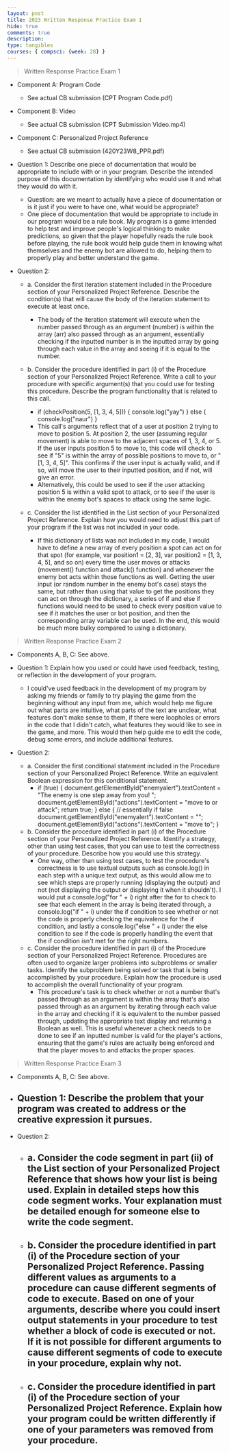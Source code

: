 ```yaml
---
layout: post
title: 2023 Written Response Practice Exam 1
hide: true
comments: true
description: 
type: tangibles
courses: { compsci: {week: 28} }
---
```

> Written Response Practice Exam 1
- Component A: Program Code
    - See actual CB submission (CPT Program Code.pdf)

- Component B: Video
    - See actual CB submission (CPT Submission Video.mp4)

- Component C: Personalized Project Reference
    - See actual CB submission (420Y23W8_PPR.pdf)

- Question 1: Describe one piece of documentation that would be appropriate to include with or in your program. Describe the intended purpose of this documentation by identifying who would use it and what they would do with it.
    - Question: are we meant to actually have a piece of documentation or is it just if you were to have one, what would be appropriate?
    - One piece of documentation that would be appropriate to include in our program would be a rule book. My program is a game intended to help test and improve people's logical thinking to make predictions, so given that the player hopefully reads the rule book before playing, the rule book would help guide them in knowing what themselves and the enemy bot are allowed to do, helping them to properly play and better understand the game. 

- Question 2:
    - a. Consider the first iteration statement included in the Procedure section of your Personalized Project Reference. Describe the condition(s) that will cause the body of the iteration statement to execute at least once.
        - The body of the iteration statement will execute when the number passed through as an argument (number) is within the array (arr) also passed through as an argument, essentially checking if the inputted number is in the inputted array by going through each value in the array and seeing if it is equal to the number.

    - b. Consider the procedure identified in part (i) of the Procedure section of your Personalized Project Reference. Write a call to your procedure with specific argument(s) that you could use for testing this procedure. Describe the program functionality that is related to this call.
        - if (checkPosition(5, [1, 3, 4, 5])) {
            console.log("yay")
        }
        else {
            console.log("naur")
        }
        - This call's arguments reflect that of a user at position 2 trying to move to position 5. At position 2, the user (assuming regular movement) is able to move to the adjacent spaces of 1, 3, 4, or 5. If the user inputs position 5 to move to, this code will check to see if "5" is within the array of possible positions to move to, or "[1, 3, 4, 5]". This confirms if the user input is actually valid, and if so, will move the user to their inputted position, and if not, will give an error.
        - Alternatively, this could be used to see if the user attacking position 5 is within a valid spot to attack, or to see if the user is within the enemy bot's spaces to attack using the same logic.

    - c. Consider the list identified in the List section of your Personalized Project Reference. Explain how you would need to adjust this part of your program if the list was not included in your code.
        - If this dictionary of lists was not included in my code, I would have to define a new array of every position a spot can act on for that spot (for example, var position1 = [2, 3], var position2 = [1, 3, 4, 5], and so on) every time the user moves or attacks (movement() function and attack() function) and whenever the enemy bot acts within those functions as well. Getting the user input (or random number in the enemy bot's case) stays the same, but rather than using that value to get the positions they can act on through the dictionary, a series of if and else if functions would need to be used to check every position value to see if it matches the user or bot position, and then the corresponding array variable can be used. In the end, this would be much more bulky compared to using a dictionary.

> Written Response Practice Exam 2
- Components A, B, C: See above.

- Question 1: Explain how you used or could have used feedback, testing, or reflection in the development of your program.
    - I could've used feedback in the development of my program by asking my friends or family to try playing the game from the beginning without any input from me, which would help me figure out what parts are intuitive, what parts of the text are unclear, what features don't make sense to them, if there were loopholes or errors in the code that I didn't catch, what features they would like to see in the game, and more. This would then help guide me to edit the code, debug some errors, and include additional features.

- Question 2:
    - a. Consider the first conditional statement included in the Procedure section of your Personalized Project Reference. Write an equivalent Boolean expression for this conditional statement.
        - if (true) {
            document.getElementById("enemyalert").textContent = "The enemy is one step away from you! ";
            document.getElementById("actions").textContent = "move to or attack";
            return true;
        }
        else { // essentially if false
            document.getElementById("enemyalert").textContent = "";
            document.getElementById("actions").textContent = "move to";
        }
    - b. Consider the procedure identified in part (i) of the Procedure section of your Personalized Project Reference. Identify a strategy, other than using test cases, that you can use to test the correctness of your procedure. Describe how you would use this strategy.
        - One way, other than using test cases, to test the procedure's correctness is to use textual outputs such as console.log() in each step with a unique text output, as this would allow me to see which steps are properly running (displaying the output) and not (not displaying the output or displaying it when it shouldn't). I would put a console.log("for " + i) right after the for to check to see that each element in the array is being iterated through, a console.log("if " + i) under the if condition to see whether or not the code is properly checking the equivalence for the if condition, and lastly a console.log("else " + i) under the else condition to see if the code is properly handling the event that the if condition isn't met for the right numbers.
    - c. Consider the procedure identified in part (i) of the Procedure section of your Personalized Project Reference. Procedures are often used to organize larger problems into subproblems or smaller tasks. Identify the subproblem being solved or task that is being accomplished by your procedure. Explain how the procedure is used to accomplish the overall functionality of your program.
        - This procedure's task is to check whether or not a number that's passed through as an argument is within the array that's also passed through as an argument by iterating through each value in the array and checking if it is equivalent to the number passed through, updating the appropriate text display and returning a Boolean as well. This is useful whenever a check needs to be done to see if an inputted number is valid for the player's actions, ensuring that the game's rules are actually being enforced and that the player moves to and attacks the proper spaces.

> Written Response Practice Exam 3
- Components A, B, C: See above.

- Question 1: Describe the problem that your program was created to address or the creative expression it pursues.
    - 

- Question 2:
    - a. Consider the code segment in part (ii) of the List section of your Personalized Project Reference that shows how your list is being used. Explain in detailed steps how this code segment works. Your explanation must be detailed enough for someone else to write the code segment.
        - 
    - b. Consider the procedure identified in part (i) of the Procedure section of your Personalized Project Reference. Passing different values as arguments to a procedure can cause different segments of code to execute. Based on one of your arguments, describe where you could insert output statements in your procedure to test whether a block of code is executed or not. If it is not possible for different arguments to cause different segments of code to execute in your procedure, explain why not.
        - 
    - c. Consider the procedure identified in part (i) of the Procedure section of your Personalized Project Reference. Explain how your program could be written differently if one of your parameters was removed from your procedure.
        - 